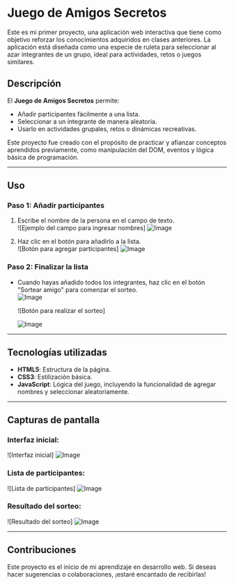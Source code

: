 # Juego de Amigos Secretos

Este es mi primer proyecto, una aplicación web interactiva que tiene como objetivo reforzar los conocimientos adquiridos en clases anteriores. La aplicación está diseñada como una especie de ruleta para seleccionar al azar integrantes de un grupo, ideal para actividades, retos o juegos similares.

## Descripción
El **Juego de Amigos Secretos** permite:
- Añadir participantes fácilmente a una lista.
- Seleccionar a un integrante de manera aleatoria.
- Usarlo en actividades grupales, retos o dinámicas recreativas.

Este proyecto fue creado con el propósito de practicar y afianzar conceptos aprendidos previamente, como manipulación del DOM, eventos y lógica básica de programación.

---

## Uso

### Paso 1: Añadir participantes
1. Escribe el nombre de la persona en el campo de texto.  
   ![Ejemplo del campo para ingresar nombres]
   ![Image](https://github.com/user-attachments/assets/777be5af-5181-4ec3-a3e9-2036b3a8b39c)

3. Haz clic en el botón para añadirlo a la lista.  
   ![Botón para agregar participantes]
   ![Image](https://github.com/user-attachments/assets/bac35c71-41b7-48a9-933d-2f84d6823451)

### Paso 2: Finalizar la lista
- Cuando hayas añadido todos los integrantes, haz clic en el botón "Sortear amigo" para comenzar el sorteo.  
  ![Image](https://github.com/user-attachments/assets/d5f97014-d7be-44ec-bdac-a084af976dbb)

  ![Botón para realizar el sorteo]

  ![Image](https://github.com/user-attachments/assets/29327c25-d747-49ad-9685-ce7260965876)

---

## Tecnologías utilizadas
- **HTML5**: Estructura de la página.
- **CSS3**: Estilización básica.
- **JavaScript**: Lógica del juego, incluyendo la funcionalidad de agregar nombres y seleccionar aleatoriamente.

---

## Capturas de pantalla
### Interfaz inicial:
![Interfaz inicial]
![Image](https://github.com/user-attachments/assets/5b9283bb-4f2a-4be9-be87-a63c29584312)

### Lista de participantes:
![Lista de participantes]
![Image](https://github.com/user-attachments/assets/d5f97014-d7be-44ec-bdac-a084af976dbb)

### Resultado del sorteo:
![Resultado del sorteo]
![Image](https://github.com/user-attachments/assets/29327c25-d747-49ad-9685-ce7260965876)


---



## Contribuciones
Este proyecto es el inicio de mi aprendizaje en desarrollo web. Si deseas hacer sugerencias o colaboraciones, ¡estaré encantado de recibirlas!




